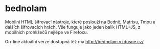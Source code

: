 bednolam
========

Mobilní HTML šifrovací nástroje, které poslouží na Bedně, Matrixu, Tmou a dalších šifrovacích hrách.
Vše funguje jako jeden balík HTML+JS, z mobilních prohlížečů nejlépe ve Firefoxu.

On-line aktuální verze dostupná též ma http://bednolam.vzdusne.cz/
